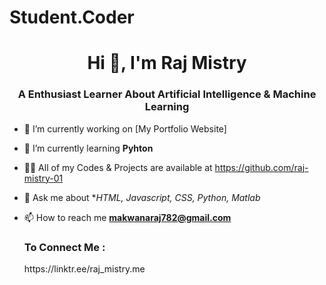<h1>Student.Coder</h1>
<h1 align="center">Hi 👋, I'm Raj Mistry</h1>
<h3 align="center" >A Enthusiast Learner About Artificial Intelligence & Machine Learning</h3>

- 🔭 I’m currently working on [My Portfolio Website]

- 🌱 I’m currently learning **Pyhton**

- 👨‍💻 All of my Codes & Projects are available at  https://github.com/raj-mistry-01

- 💬 Ask me about **HTML, Javascript, CSS, Python, Matlab*

- 📫 How to reach me **makwanaraj782@gmail.com**

  <h3>To Connect Me : </h3>
  https://linktr.ee/raj_mistry.me
